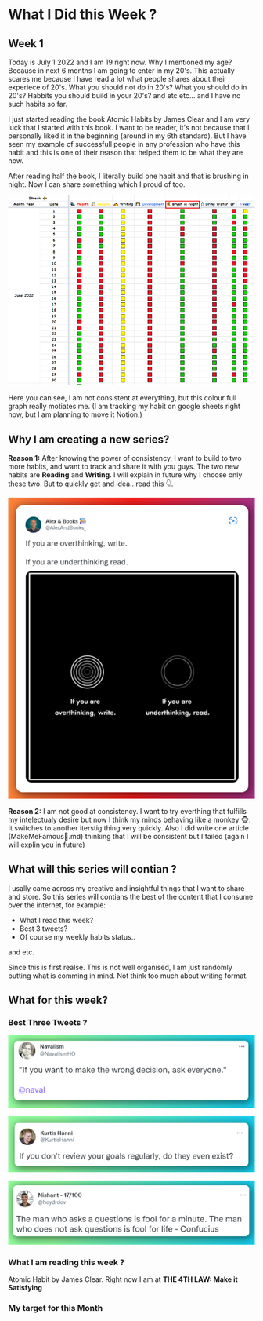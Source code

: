 # What I Did this Week ?
## Week 1

Today is July 1 2022 and I am 19 right now. Why I mentioned my age? Because in next 6 months I am going to enter in my 20's. This actually scares me because I have read a lot what people shares about their experiece of 20's. What you should not do in 20's? What you should do in 20's? Habbits you should build in your 20's? and etc etc... and I have no such habits so far.

I just started reading the book Atomic Habits by James Clear and I am very luck that I started with this book. I want to be reader, it's not because that I personally liked it in the beginning (around in my 6th standard). But I have seen my example of successfull people in any profession who have this habit and this is one of their reason that helped them to be what they are now.

After reading half the book, I literally build one habit and that is brushing in night. Now I can share something which I proud of too.

![my-habit-streak-june](https://raw.githubusercontent.com/heydrdev/what-i-did-this-week/main/1/my%20habit%20streak.png)

Here you can see, I am not consistent at everything, but this colour full graph really motiates me. (I am tracking my habit on google sheets right now, but I am planning to move it Notion.)

## Why I am creating a new series?

**Reason 1:** After knowing the power of consistency, I want to build to two more habits, and want to track and share it with you guys. The two new habits are **Reading** and **Writing**. I will explain in future why I choose only these two. But to quickly get and idea.. read this 👇.

![alex-tweet](https://raw.githubusercontent.com/heydrdev/what-i-did-this-week/main/1/alex-tweet.png)

**Reason 2:** I am not good at consistency. I want to try everthing that fulfills my intelectualy desire but now I think my minds behaving like a monkey 🐵. It switches to another iterstig thing very quickly. Also I did write one article (MakeMeFamous🤩.md) thinking that I will be consistent but I failed (again I will explin you in future)

## What will this series will contian ?

I usally came across my creative and insightful things that I want to share and store. So this series will contians the best of the content that I consume over the internet, for example:

* What I read this week?
* Best 3 tweets?
* Of course my weekly habits status..

and etc.

Since this is first realse. This is not well organised, I am just randomly putting what is comming in mind. Not think too much about writing format.

## What for this week?

### Best Three Tweets ?

![tweet-one](https://raw.githubusercontent.com/heydrdev/what-i-did-this-week/main/1/tweet-one.png)

![tweet-two](https://raw.githubusercontent.com/heydrdev/what-i-did-this-week/main/1/tweet-three.png)

![tweet-three](https://raw.githubusercontent.com/heydrdev/what-i-did-this-week/main/1/tweet-two.png)

### What I am reading this week ?
Atomic Habit by James Clear. Right now I am at **THE 4TH LAW: Make it Satisfying**

### My target for this Month

### 
